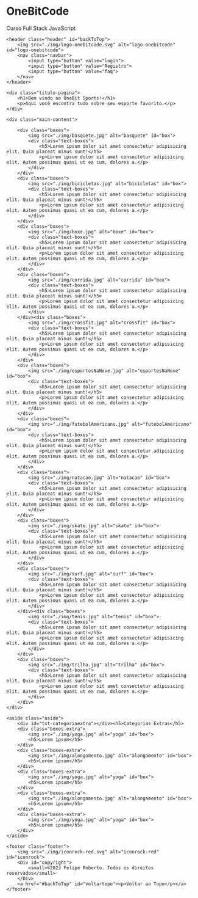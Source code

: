 # OneBitCode
Curso Full Stack JavaScript


<!DOCTYPE html>
<html lang="pt-br">
<head>
    <meta charset="UTF-8">
    <meta http-equiv="X-UA-Compatible" content="IE=edge">
    <meta name="viewport" content="width=device-width, initial-scale=1.0">
    <title>OneBit Sports</title>
    <link rel="stylesheet" href="style.css">
    <link rel="preconnect" href="https://fonts.googleapis.com">
<link rel="preconnect" href="https://fonts.gstatic.com" crossorigin>
<link href="https://fonts.googleapis.com/css2?family=Source+Sans+Pro:ital,wght@0,200;0,400;0,700;0,900;1,200;1,400;1,700;1,900&display=swap" rel="stylesheet">
<style>
    @import url('https://fonts.googleapis.com/css2?family=Source+Sans+Pro:ital,wght@0,200;0,400;0,700;0,900;1,200;1,400;1,700;1,900&display=swap');
</style>
</head>
<body>

<div class="container">

    <header class="header" id="backToTop">
        <img src="./img/logo-onebitcode.svg" alt="logo-onebitcode" id="logo-onebitcode">
        <nav class="navbar">
            <input type="button" value="login">
            <input type="button" value="Registro">
            <input type="button" value="faq">
        </nav>
    </header>

    <div class="titulo-pagina">
        <h1>Bem vindo ao OneBit Sports!</h1>
        <p>Aqui você encontra tudo sobre seu esporte favorito.</p>
    </div>

    <div class="main-content">

        <div class="boxes">
            <img src="./img/basquete.jpg" alt="basquete" id="box">
            <div class="text-boxes">
                <h5>Lorem ipsum dolor sit amet consectetur adipisicing elit. Quia placeat minus sunt!</h5>
                <p>Lorem ipsum dolor sit amet consectetur adipisicing elit. Autem possimus quasi ut ea cum, dolores a.</p>
            </div>
        </div>
        <div class="boxes">
            <img src="./img/bicicletas.jpg" alt="bicicletas" id="box">
            <div class="text-boxes"> 
                <h5>Lorem ipsum dolor sit amet consectetur adipisicing elit. Quia placeat minus sunt!</h5>
                <p>Lorem ipsum dolor sit amet consectetur adipisicing elit. Autem possimus quasi ut ea cum, dolores a.</p>
            </div>
        </div>
        <div class="boxes">
            <img src="./img/boxe.jpg" alt="boxe" id="box">
            <div class="text-boxes"> 
                <h5>Lorem ipsum dolor sit amet consectetur adipisicing elit. Quia placeat minus sunt!</h5>
                <p>Lorem ipsum dolor sit amet consectetur adipisicing elit. Autem possimus quasi ut ea cum, dolores a.</p>
            </div>
        </div>
        <div class="boxes">
            <img src="./img/corrida.jpg" alt="corrida" id="box">
            <div class="text-boxes"> 
                <h5>Lorem ipsum dolor sit amet consectetur adipisicing elit. Quia placeat minus sunt!</h5>
                <p>Lorem ipsum dolor sit amet consectetur adipisicing elit. Autem possimus quasi ut ea cum, dolores a.</p>
            </div>
        </div><div class="boxes">
            <img src="./img/crossfit.jpg" alt="crossfit" id="box">
            <div class="text-boxes"> 
                <h5>Lorem ipsum dolor sit amet consectetur adipisicing elit. Quia placeat minus sunt!</h5>
                <p>Lorem ipsum dolor sit amet consectetur adipisicing elit. Autem possimus quasi ut ea cum, dolores a.</p>
            </div>
        </div>
        <div class="boxes">
            <img src="./img/esportesNaNeve.jpg" alt="esportesNaNeve" id="box">
            <div class="text-boxes"> 
                <h5>Lorem ipsum dolor sit amet consectetur adipisicing elit. Quia placeat minus sunt!</h5>
                <p>Lorem ipsum dolor sit amet consectetur adipisicing elit. Autem possimus quasi ut ea cum, dolores a.</p>
            </div>
        </div>
        <div class="boxes">
            <img src="./img/futebolAmericano.jpg" alt="futebolAmericano" id="box">
            <div class="text-boxes"> 
                <h5>Lorem ipsum dolor sit amet consectetur adipisicing elit. Quia placeat minus sunt!</h5>
                <p>Lorem ipsum dolor sit amet consectetur adipisicing elit. Autem possimus quasi ut ea cum, dolores a.</p>
            </div>
        </div>
        <div class="boxes">
            <img src="./img/natacao.jpg" alt="natacao" id="box">
            <div class="text-boxes"> 
                <h5>Lorem ipsum dolor sit amet consectetur adipisicing elit. Quia placeat minus sunt!</h5>
                <p>Lorem ipsum dolor sit amet consectetur adipisicing elit. Autem possimus quasi ut ea cum, dolores a.</p>
            </div>
        </div>
        <div class="boxes">
            <img src="./img/skate.jpg" alt="skate" id="box">
            <div class="text-boxes"> 
                <h5>Lorem ipsum dolor sit amet consectetur adipisicing elit. Quia placeat minus sunt!</h5>
                <p>Lorem ipsum dolor sit amet consectetur adipisicing elit. Autem possimus quasi ut ea cum, dolores a.</p>
            </div>
        </div>
        <div class="boxes">
            <img src="./img/surf.jpg" alt="surf" id="box">
            <div class="text-boxes"> 
                <h5>Lorem ipsum dolor sit amet consectetur adipisicing elit. Quia placeat minus sunt!</h5>
                <p>Lorem ipsum dolor sit amet consectetur adipisicing elit. Autem possimus quasi ut ea cum, dolores a.</p>
            </div>
        </div><div class="boxes">
            <img src="./img/tenis.jpg" alt="tenis" id="box">
            <div class="text-boxes"> 
                <h5>Lorem ipsum dolor sit amet consectetur adipisicing elit. Quia placeat minus sunt!</h5>
                <p>Lorem ipsum dolor sit amet consectetur adipisicing elit. Autem possimus quasi ut ea cum, dolores a.</p>
            </div>
        </div>
        <div class="boxes">
            <img src="./img/trilha.jpg" alt="trilha" id="box">
            <div class="text-boxes"> 
                <h5>Lorem ipsum dolor sit amet consectetur adipisicing elit. Quia placeat minus sunt!</h5>
                <p>Lorem ipsum dolor sit amet consectetur adipisicing elit. Autem possimus quasi ut ea cum, dolores a.</p>
            </div>
        </div>
    </div>

    <aside class="aside">
        <div id="txt-categoriaextra"></div><h5>Categorias Extras</h5>
        <div class="boxes-extra">
            <img src="./img/yoga.jpg" alt="yoga" id="box">
            <h5>Lorem ipsum</h5>
        </div>
        <div class="boxes-extra">
            <img src="./img/alongamento.jpg" alt="alongamento" id="box">
            <h5>Lorem ipsum</h5>
        </div>
        <div class="boxes-extra">
            <img src="./img/yoga.jpg" alt="yoga" id="box">
            <h5>Lorem ipsum</h5>
        </div>
        <div class="boxes-extra">
            <img src="./img/alongamento.jpg" alt="alongamento" id="box">
            <h5>Lorem ipsum</h5>
        </div>
        <div class="boxes-extra">
            <img src="./img/yoga.jpg" alt="yoga" id="box">
            <h5>Lorem ipsum</h5>
        </div>
    </aside>

    <footer class="footer">
        <img src="./img/iconrock-red.svg" alt="iconrock-red" id="iconrock">
        <Div id="copyright">
            <small>©2023 Felipe Roberto. Todos os direitos reservados</small>
        </Div>
        <a href="#backToTop" id="voltartopo"><p>Voltar ao Topo</p></a>
    </footer>

</div>
    
</body>
</html>
